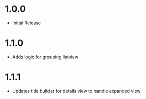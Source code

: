 # 1.0.0
* Initial Release

# 1.1.0
* Adds logic for grouping listview

# 1.1.1
* Updates title builder for details view to handle expanded view